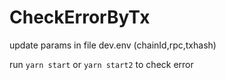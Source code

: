 # CheckErrorByTx
update params in file dev.env (chainId,rpc,txhash)

run ````yarn start```` or ````yarn start2```` to check error
